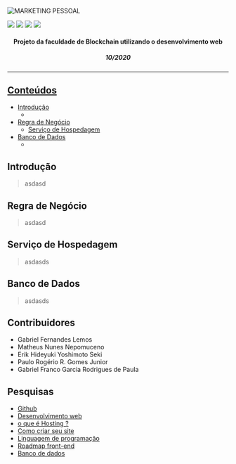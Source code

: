 <!-- asp
-->

<!-- Estrutura do Header README.md-->

<!--banner-->

![MARKETING PESSOAL](https://user-images.githubusercontent.com/56083781/97313406-556dc780-1845-11eb-81b9-92d8bcb68e40.gif)

<!--icones "linkados" -->
![](https://img.shields.io/badge/-Roadmaps%20-0a0a0a.svg?style=flat&colorA=0a0a0a)
![](https://img.shields.io/badge/-Roadmaps%20-0a0a0a.svg?style=flat&colorA=0a0a0a)
![](https://img.shields.io/badge/-Roadmaps%20-0a0a0a.svg?style=flat&colorA=0a0a0a)
![](https://img.shields.io/badge/-Roadmaps%20-0a0a0a.svg?style=flat&colorA=0a0a0a)


<div>
  <div>
    <h4 align="center">Projeto da faculdade de Blockchain utilizando o desenvolvimento web</h4> 
  </div>
  <div>
    <h5 align="center">10/2020</h5> 
  </div>
  
<!--link do site já Hospedado-->
  <div>
    <a href=""/>
  </div>
</div>

***

<h2>Conteúdos</h2>

* [Introdução](#Introdução)
  * []()
* [Regra de Negócio](#Regra-de-negócio)
  * [Serviço de Hospedagem](#Serviço-de-Hospedagem)
* [Banco de Dados](#Banco-de-Dados)
  * []()
  
## Introdução

> asdasd

## Regra de Negócio

> asdasd

## Serviço de Hospedagem

> asdasds

## Banco de Dados

> asdasds

<!-- COMO O SITE FUNCIONA ? 
     API's 
     Responsividade
     Serviços de Hospedagem
     stylesheet and js
     SEO basics (resultados de mecanismos de busca online)
     banco de dados e qual
     acessibilidade
-->

## Contribuidores
* Gabriel Fernandes Lemos
* Matheus Nunes Nepomuceno
* Erik Hideyuki Yoshimoto Seki
* Paulo Rogério R. Gomes Junior
* Gabriel Franco Garcia Rodrigues de Paula

## Pesquisas 
* [Github]()
* [Desenvolvimento web]()
* [o que é Hosting ?]()
* [Como criar seu site]()
* [Linguagem de programação]()
* [Roadmap front-end](https://roadmap.sh/frontend)
* [Banco de dados]()

